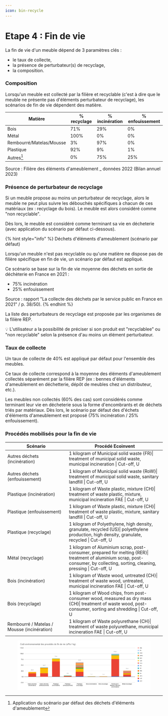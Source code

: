 ```yaml
---
icon: bin-recycle
---
```


# Etape 4 : Fin de vie

La fin de vie d'un meuble dépend de 3 paramètres clés :&#x20;

* le taux de collecte,
* la présence de perturbateur(s) de recyclage,
* la composition.

### Composition

Lorsqu'un meuble est collecté par la filière et recyclable (c'est à dire que le meuble ne présente pas d'éléments perturbateur de recyclage), les scénarios de fin de vie dépendent des matière.&#x20;

| Matière                  | % recyclage | % incinération | % enfouissement |
| ------------------------ | ----------- | -------------- | --------------- |
| Bois                     | 71%         | 29%            | 0%              |
| Métal                    | 100%        | 0%             | 0%              |
| Rembourré/Matelas/Mousse | 3%          | 97%            | 0%              |
| Plastique                | 92%         | 9%             | 1%              |
| Autres[^1]               | 0%          | 75%            | 25%             |

Source : Filière des éléments d'ameublement \_ données 2022 (Bilan annuel 2023)

### Présence de perturbateur de recyclage

Si un meuble propose au moins un perturbateur de recyclage, alors le meuble ne peut plus suivre les débouchés spécifiques à chacun de ces matériaux (ex : recyclage du bois). Le meuble est alors considéré comme "non recyclable".&#x20;

Dès lors, le meuble est considéré comme terminant sa vie en décheterie (avec application du scénario par défaut ci-dessous).

{% hint style="info" %}
Déchets d'éléments d'ameublement (scénario par défaut)

Lorsqu'un meuble n'est pas recyclable ou qu'une matière ne dispose pas de filière spécifique en fin de vie, un scénario par défaut est appliqué.

Ce scénario se base sur la fin de vie moyenne des déchets en sortie de déchèterie en France en 2021 :&#x20;

* 75% incinération
* 25% enfouissement

Source : rapport "La collecte des déchets par le service public en France en 2021" / p. 38/50).&#x20;
{% endhint %}

&#x20;La liste des perturbateurs de recyclage est proposée par les organismes de la filière REP.&#x20;

:bulb: L'utilisateur a la possibilité de préciser si son produit est "recyclablee" ou "non recyclable" selon la présence d'au moins un élément perturbateur. &#x20;

### Taux de collecte

Un taux de collecte de 40% est appliqué par défaut pour l'ensemble des meubles.

Ce taux de collecte correspond à la moyenne des éléments d'ameublement collectés séparément par la filière REP (ex : bennes d'éléments d'ameublement en déchetterie, dépôt de meubles chez un distributeur, etc.).&#x20;

Les meubles non collectés (60% des cas) sont considérés comme terminant leur vie en décheterie sous la forme d'encombrants et de déchets triés par matériaux. Dès lors, le scénario par défaut des d'échets d'éléments d'ameublement est proposé (75% incinération / 25% enfouissement).

### Procédés mobilisés pour la fin de vie

<table data-full-width="true"><thead><tr><th width="183">Scénario</th><th>Procédé Ecoinvent</th></tr></thead><tbody><tr><td>Autres déchets (incinération)</td><td>1 kilogram of Municipal solid waste {FR}| treatment of municipal solid waste, municipal incineration | Cut-off, U</td></tr><tr><td>Autres déchets (enfouissement)</td><td>1 kilogram of Municipal solid waste {RoW}| treatment of municipal solid waste, sanitary landfill | Cut-off, U</td></tr><tr><td>Plastique (incinération)</td><td>1 kilogram of Waste plastic, mixture {CH}| treatment of waste plastic, mixture, municipal incineration FAE | Cut-off, U</td></tr><tr><td>Plastique (enfouissement)</td><td>1 kilogram of Waste plastic, mixture {CH}| treatment of waste plastic, mixture, sanitary landfill | Cut-off, U</td></tr><tr><td>Plastique (recyclage)</td><td>1 kilogram of Polyethylene, high density, granulate, recycled {US}| polyethylene production, high density, granulate, recycled | Cut-off, U</td></tr><tr><td>Métal (recyclage)</td><td>1 kilogram of Aluminium scrap, post-consumer, prepared for melting {RER}| treatment of aluminium scrap, post-consumer, by collecting, sorting, cleaning, pressing | Cut-off, U</td></tr><tr><td>Bois (incinération)</td><td>1 kilogram of Waste wood, untreated {CH}| treatment of waste wood, untreated, municipal incineration FAE | Cut-off, U</td></tr><tr><td>Bois (recyclage)</td><td>1 kilogram of Wood chips, from post-consumer wood, measured as dry mass {CH}| treatment of waste wood, post-consumer, sorting and shredding | Cut-off, U</td></tr><tr><td>Rembourré / Matelas / Mousse (incinération)</td><td>1 kilogram of Waste polyurethane {CH}| treatment of waste polyurethane, municipal incineration FAE | Cut-off, U</td></tr></tbody></table>

<figure><img src="../../.gitbook/assets/Coût environnemental des procédés de fin de vie (uPts _ kg) (2).png" alt=""><figcaption></figcaption></figure>

&#x20;

[^1]: Application du scénario par défaut des déchets d'éléments d'ameublement
